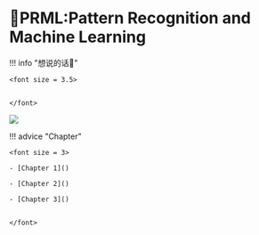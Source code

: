 # 🔭PRML:Pattern Recognition and Machine Learning
<script src="https://polyfill.io/v3/polyfill.min.js?features=es6"></script>
<script src="https://cdn.jsdelivr.net/npm/mathjax@3/es5/tex-chtml.js"></script>
!!! info "想说的话🎇"
    
    <font size = 3.5>
    
    
    </font>

![](./cs224w-notebook/img/cs224w.png)

!!! advice "Chapter"

    <font size = 3>

    - [Chapter 1]() 

    - [Chapter 2]()
    
    - [Chapter 3]()
    

    </font>